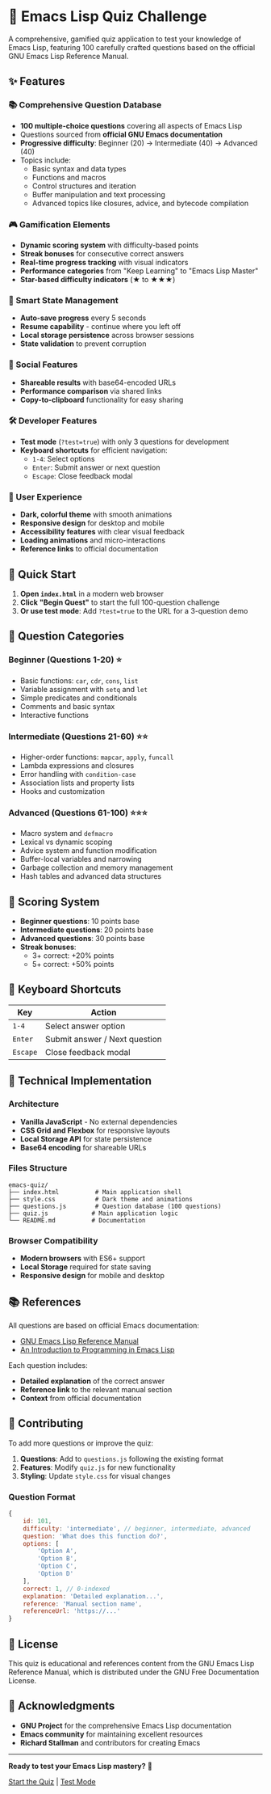 # 🌟 Emacs Lisp Quiz Challenge

A comprehensive, gamified quiz application to test your knowledge of Emacs Lisp, featuring 100 carefully crafted questions based on the official GNU Emacs Lisp Reference Manual.

## ✨ Features

### 📚 Comprehensive Question Database
- **100 multiple-choice questions** covering all aspects of Emacs Lisp
- Questions sourced from **official GNU Emacs documentation**
- **Progressive difficulty**: Beginner (20) → Intermediate (40) → Advanced (40)
- Topics include:
  - Basic syntax and data types
  - Functions and macros
  - Control structures and iteration
  - Buffer manipulation and text processing
  - Advanced topics like closures, advice, and bytecode compilation

### 🎮 Gamification Elements
- **Dynamic scoring system** with difficulty-based points
- **Streak bonuses** for consecutive correct answers
- **Real-time progress tracking** with visual indicators
- **Performance categories** from "Keep Learning" to "Emacs Lisp Master"
- **Star-based difficulty indicators** (★ to ★★★)

### 💾 Smart State Management
- **Auto-save progress** every 5 seconds
- **Resume capability** - continue where you left off
- **Local storage persistence** across browser sessions
- **State validation** to prevent corruption

### 🔗 Social Features
- **Shareable results** with base64-encoded URLs
- **Performance comparison** via shared links
- **Copy-to-clipboard** functionality for easy sharing

### 🛠 Developer Features
- **Test mode** (`?test=true`) with only 3 questions for development
- **Keyboard shortcuts** for efficient navigation:
  - `1-4`: Select options
  - `Enter`: Submit answer or next question
  - `Escape`: Close feedback modal

### 🎨 User Experience
- **Dark, colorful theme** with smooth animations
- **Responsive design** for desktop and mobile
- **Accessibility features** with clear visual feedback
- **Loading animations** and micro-interactions
- **Reference links** to official documentation

## 🚀 Quick Start

1. **Open `index.html`** in a modern web browser
2. **Click "Begin Quest"** to start the full 100-question challenge
3. **Or use test mode**: Add `?test=true` to the URL for a 3-question demo

## 📖 Question Categories

### Beginner (Questions 1-20) ⭐
- Basic functions: `car`, `cdr`, `cons`, `list`
- Variable assignment with `setq` and `let`
- Simple predicates and conditionals
- Comments and basic syntax
- Interactive functions

### Intermediate (Questions 21-60) ⭐⭐
- Higher-order functions: `mapcar`, `apply`, `funcall`
- Lambda expressions and closures
- Error handling with `condition-case`
- Association lists and property lists
- Hooks and customization

### Advanced (Questions 61-100) ⭐⭐⭐
- Macro system and `defmacro`
- Lexical vs dynamic scoping
- Advice system and function modification
- Buffer-local variables and narrowing
- Garbage collection and memory management
- Hash tables and advanced data structures

## 🎯 Scoring System

- **Beginner questions**: 10 points base
- **Intermediate questions**: 20 points base  
- **Advanced questions**: 30 points base
- **Streak bonuses**:
  - 3+ correct: +20% points
  - 5+ correct: +50% points

## 📱 Keyboard Shortcuts

| Key | Action |
|-----|--------|
| `1-4` | Select answer option |
| `Enter` | Submit answer / Next question |
| `Escape` | Close feedback modal |

## 🔧 Technical Implementation

### Architecture
- **Vanilla JavaScript** - No external dependencies
- **CSS Grid and Flexbox** for responsive layouts
- **Local Storage API** for state persistence
- **Base64 encoding** for shareable URLs

### Files Structure
```
emacs-quiz/
├── index.html          # Main application shell
├── style.css           # Dark theme and animations
├── questions.js        # Question database (100 questions)
├── quiz.js            # Main application logic
└── README.md          # Documentation
```

### Browser Compatibility
- **Modern browsers** with ES6+ support
- **Local Storage** required for state saving
- **Responsive design** for mobile and desktop

## 📚 References

All questions are based on official Emacs documentation:

- [GNU Emacs Lisp Reference Manual](https://www.gnu.org/software/emacs/manual/elisp.html)
- [An Introduction to Programming in Emacs Lisp](https://www.gnu.org/software/emacs/manual/eintr.html)

Each question includes:
- **Detailed explanation** of the correct answer
- **Reference link** to the relevant manual section
- **Context** from official documentation

## 🤝 Contributing

To add more questions or improve the quiz:

1. **Questions**: Add to `questions.js` following the existing format
2. **Features**: Modify `quiz.js` for new functionality  
3. **Styling**: Update `style.css` for visual changes

### Question Format
```javascript
{
    id: 101,
    difficulty: 'intermediate', // beginner, intermediate, advanced
    question: 'What does this function do?',
    options: [
        'Option A',
        'Option B', 
        'Option C',
        'Option D'
    ],
    correct: 1, // 0-indexed
    explanation: 'Detailed explanation...',
    reference: 'Manual section name',
    referenceUrl: 'https://...'
}
```

## 📄 License

This quiz is educational and references content from the GNU Emacs Lisp Reference Manual, which is distributed under the GNU Free Documentation License.

## 🎉 Acknowledgments

- **GNU Project** for the comprehensive Emacs Lisp documentation
- **Emacs community** for maintaining excellent resources
- **Richard Stallman** and contributors for creating Emacs

---

**Ready to test your Emacs Lisp mastery?** 🚀

[Start the Quiz](./index.html) | [Test Mode](./index.html?test=true)
